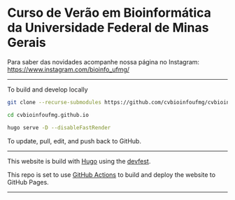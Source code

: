 # Curso de Verão em Bioinformática da Universidade Federal de Minas Gerais


Para saber das novidades acompanhe nossa página no Instagram: <https://www.instagram.com/bioinfo_ufmg/>

---

To build and develop locally

```bash
git clone --recurse-submodules https://github.com/cvbioinfoufmg/cvbioinfoufmg.github.io.git

cd cvbioinfoufmg.github.io

hugo serve -D --disableFastRender
```

To update, pull, edit, and push back to GitHub.

---

This website is build with [Hugo](https://gohugo.io/) using the [devfest](https://github.com/GDGToulouse/devfest-theme).

This repo is set to use [GitHub Actions](https://github.com/peaceiris/actions-gh-pages) to build and deploy the website to GitHub Pages.

---
